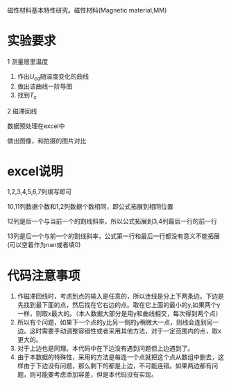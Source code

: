 磁性材料基本特性研究。磁性材料(Magnetic material,MM)

# 实验要求

1 测量居里温度

1. 作出$U_{cd}$随温度变化的曲线
2. 做出该曲线一阶导图
3. 找到$T_{c}$

2 磁滞回线

数据预处理在excel中

做出图像，和拍摄的图片对比

# excel说明

1,2,3,4,5,6,7列填写即可

10,11列数据个数和1,2列数据个数相同，即公式拓展到相同位置

12列是后一个与当前一个的割线斜率，所以公式拓展到3,4列最后一行的前一行

13列是后一个与前一个的割线斜率，公式第一行和最后一行都没有意义不能拓展(可以空着作为nan或者填0)

# 代码注意事项

1. 作磁滞回线时，考虑到点的输入是任意的，所以连线是分上下两条边。下边是先找到最下面的点，然后找在它右边的点。取在它上面的最小的y,如果两个y一样，则取x最大的。（本人数据大部分是用y和曲线相交，每次得到两个点）
2. 所以有个问题，如果下一个点的y比另一侧的y稍微大一点，则线会连到另一边。这时需要手动调整容错性或者采用其他方法，对于一定范围内的点，取x更大的。
3. 对于上边也是同理。本代码中在下边没有遇到问题但上边遇到了。
4. 由于本数据的特殊性，采用的方法是每连一个点就把这个点从数组中删去，这样由于下边没有问题，那么剩下的都是上边，不可能连错。如果两边都有问题，则可能要考虑添加容差，但是本代码没有实现。


